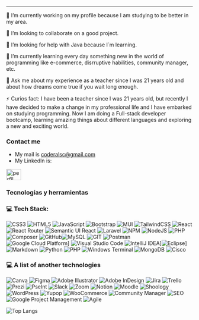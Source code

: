 ______________________________________________________________________________________________________________________________________________________________________________________________________________________________________________________________________
🔭 I’m currently working on my profile because I am studying to be better in my area.

👯 I’m looking to collaborate on a good project.

🤝 I’m looking for help with Java because I´m learning.

🌱 I’m currently learning every day something new in the world of programming like e-commerce, disrruptive habilities, community manager, etc.

💬 Ask me about my experience as a teacher since I was 21 years old and about how dreams come true if you wait long enough.

⚡ Curios fact: I have been a teacher since I was 21 years old, but recently I have decided to make a change in my professional life and I have embarked on studying programming. Now I am doing a Full-stack developer bootcamp, learning amazing things about different languages and exploring a new and exciting world.

### Contact me
- My mail is coderalsc@gmail.com
- My LinkedIn is: <p align="center"><a href="https://www.linkedin.com/in/ana-luc%C3%ADa-silva-c%C3%B3rdoba-a11472249/" target="blank" height="30" width="40"></p>

<a href="https://www.linkedin.com/in/ana-luc%C3%ADa-silva-c%C3%B3rdoba-a11472249/" target="blank"><img align="" src="https://raw.githubusercontent.com/rahuldkjain/github-profile-readme-generator/master/src/images/icons/Social/linked-in-alt.svg" alt="perfil Ana lucía" height="30" width="40" /></a>
</p>

###  Tecnologías y herramientas
### 💻 Tech Stack:

![CSS3](https://img.shields.io/badge/css3-%231572B6.svg?style=for-the-badge&logo=css3&logoColor=white) ![HTML5](https://img.shields.io/badge/html5-%23E34F26.svg?style=for-the-badge&logo=html5&logoColor=white) ![JavaScript](https://img.shields.io/badge/javascript-%23323330.svg?style=for-the-badge&logo=javascript&logoColor=%23F7DF1E) ![Bootstrap](https://img.shields.io/badge/bootstrap-%23563D7C.svg?style=for-the-badge&logo=bootstrap&logoColor=white) ![MUI](https://img.shields.io/badge/MUI-%230081CB.svg?style=for-the-badge&logo=mui&logoColor=white)  ![TailwindCSS](https://img.shields.io/badge/tailwindcss-%2338B2AC.svg?style=for-the-badge&logo=tailwind-css&logoColor=white) ![React](https://img.shields.io/badge/react-%2320232a.svg?style=for-the-badge&logo=react&logoColor=%2361DAFB) ![React Router](https://img.shields.io/badge/React_Router-CA4245?style=for-the-badge&logo=react-router&logoColor=white) ![Semantic UI React](https://img.shields.io/badge/Semantic%20UI%20React-%2335BDB2.svg?style=for-the-badge&logo=SemanticUIReact&logoColor=white) ![Laravel](https://img.shields.io/badge/laravel-%23FF2D20.svg?style=for-the-badge&logo=laravel&logoColor=white) ![NPM](https://img.shields.io/badge/NPM-%23000000.svg?style=for-the-badge&logo=npm&logoColor=white) ![NodeJS](https://img.shields.io/badge/node.js-6DA55F?style=for-the-badge&logo=node.js&logoColor=white) ![PHP](https://img.shields.io/badge/php-%23777BB4.svg?style=for-the-badge&logo=php&logoColor=white) ![Composer](https://img.shields.io/badge/Composer-885630?style=for-the-badge&logo=composer&logoColor=white) ![GitHub](https://img.shields.io/badge/GitHub-%23121011.svg?style=for-the-badge&logo=github&logoColor=white)![MySQL](https://img.shields.io/badge/mysql-%2300f.svg?style=for-the-badge&logo=mysql&logoColor=white) ![GIT](https://img.shields.io/badge/Git-fc6d26?style=for-the-badge&logo=git&logoColor=white) ![Postman](https://img.shields.io/badge/Postman-FF6C37?style=for-the-badge&logo=postman&logoColor=white) ![Google Cloud Platform](https://img.shields.io/badge/Google_Cloud_Platform-4285F4?style=for-the-badge&logo=google-cloud&logoColor=white)] ![Visual Studio Code](https://img.shields.io/badge/Visual_Studio_Code-007ACC?style=for-the-badge&logo=visual-studio-code&logoColor=white)
 ![IntelliJ IDEA](https://img.shields.io/badge/IntelliJ_IDEA-000000?style=for-the-badge&logo=intellij-idea&logoColor=white)]![Eclipse](https://img.shields.io/badge/Eclipse-2C2255?style=for-the-badge&logo=eclipse&logoColor=white)] ![Markdown](https://img.shields.io/badge/markdown-%23000000.svg?style=for-the-badge&logo=markdown&logoColor=white) ![Python](https://img.shields.io/badge/python-3670A0?style=for-the-badge&logo=python&logoColor=ffdd54) ![PHP](https://img.shields.io/badge/php-%23777BB4.svg?style=for-the-badge&logo=php&logoColor=white) ![Windows Terminal](https://img.shields.io/badge/Windows%20Terminal-%234D4D4D.svg?style=for-the-badge&logo=windows-terminal&logoColor=white) ![MongoDB](https://img.shields.io/badge/MongoDB-%234ea94b.svg?style=for-the-badge&logo=mongodb&logoColor=white) ![Cisco](https://img.shields.io/badge/cisco-%23049fd9.svg?style=for-the-badge&logo=cisco&logoColor=black)

### 💻 A list of another technologies

![Canva](https://img.shields.io/badge/Canva-%2300C4CC.svg?style=for-the-badge&logo=Canva&logoColor=white) 	![Figma](https://img.shields.io/badge/figma-%23F24E1E.svg?style=for-the-badge&logo=figma&logoColor=white)  ![Adobe Illustrator](https://img.shields.io/badge/adobe%20illustrator-%23FF9A00.svg?style=for-the-badge&logo=adobe%20illustrator&logoColor=white) ![Adobe InDesign](https://img.shields.io/badge/Adobe%20InDesign-49021F?style=for-the-badge&logo=adobeindesign&logoColor=FF3366) ![Jira](https://img.shields.io/badge/jira-%230A0FFF.svg?style=for-the-badge&logo=jira&logoColor=white) ![Trello](https://img.shields.io/badge/Trello-%23026AA7.svg?style=for-the-badge&logo=Trello&logoColor=white) ![Prezi](https://img.shields.io/badge/Prezi-%23000000.svg?style=for-the-badge&logo=Prezi&logoColor=white) ![PseInt](https://img.shields.io/badge/PseInt-555555?style=for-the-badge&logo=pseint&logoColor=white) ![Slack](https://img.shields.io/badge/Slack-4A154B?style=for-the-badge&logo=slack&logoColor=white) ![Zoom](https://img.shields.io/badge/Zoom-2D8CFF?style=for-the-badge&logo=zoom&logoColor=white) ![Notion](https://img.shields.io/badge/Notion-000000?style=for-the-badge&logo=notion&logoColor=white)
![Moodle](https://img.shields.io/badge/Moodle-555555?style=for-the-badge&logo=moodle&logoColor=white) ![Shoology](https://img.shields.io/badge/Shoology-0078D4?style=for-the-badge&logo=powerschool&logoColor=white) ![WordPress](https://img.shields.io/badge/WordPress-21759B?style=for-the-badge&logo=wordpress&logoColor=white)
![Yupop](https://img.shields.io/badge/Yupop-FF3300?style=for-the-badge&logo=yupop&logoColor=white) ![WooCommerce](https://img.shields.io/badge/WooCommerce-96588A?style=for-the-badge&logo=woocommerce&logoColor=white) ![Community Manager](https://img.shields.io/badge/Community_Manager-333333?style=for-the-badge&logo=community&logoColor=white)
![SEO](https://img.shields.io/badge/SEO-47A248?style=for-the-badge&logo=seo&logoColor=white) ![Google Project Management](https://img.shields.io/badge/Project_Management-333333?style=for-the-badge&logo=projectmanagement&logoColor=white) ![Agile](https://img.shields.io/badge/Agile-0096D8?style=for-the-badge&logo=agile&logoColor=white)


![Top Langs](https://github-readme-stats.vercel.app/api/top-langs/?username=alusilco&hide_progress=true)
<div align="center" style="background-color: white;">
  
